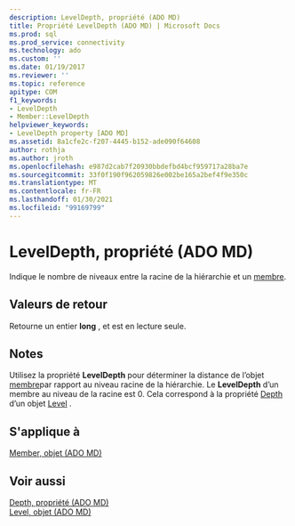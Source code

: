 ```yaml
---
description: LevelDepth, propriété (ADO MD)
title: Propriété LevelDepth (ADO MD) | Microsoft Docs
ms.prod: sql
ms.prod_service: connectivity
ms.technology: ado
ms.custom: ''
ms.date: 01/19/2017
ms.reviewer: ''
ms.topic: reference
apitype: COM
f1_keywords:
- LevelDepth
- Member::LevelDepth
helpviewer_keywords:
- LevelDepth property [ADO MD]
ms.assetid: 8a1cfe2c-f207-4445-b152-ade090f64608
author: rothja
ms.author: jroth
ms.openlocfilehash: e987d2cab7f20930bbdefbd4bcf959717a28ba7e
ms.sourcegitcommit: 33f0f190f962059826e002be165a2bef4f9e350c
ms.translationtype: MT
ms.contentlocale: fr-FR
ms.lasthandoff: 01/30/2021
ms.locfileid: "99169799"
---
```

# <a name="leveldepth-property-ado-md"></a>LevelDepth, propriété (ADO MD)
Indique le nombre de niveaux entre la racine de la hiérarchie et un [membre](./member-object-ado-md.md).  
  
## <a name="return-values"></a>Valeurs de retour  
 Retourne un entier **long** , et est en lecture seule.  
  
## <a name="remarks"></a>Notes  
 Utilisez la propriété **LevelDepth** pour déterminer la distance de l’objet [membre](./member-object-ado-md.md)par rapport au niveau racine de la hiérarchie. Le **LevelDepth** d’un membre au niveau de la racine est 0. Cela correspond à la propriété [Depth](./depth-property-ado-md.md) d’un objet [Level](./level-object-ado-md.md) .  
  
## <a name="applies-to"></a>S'applique à  
 [Member, objet (ADO MD)](./member-object-ado-md.md)  
  
## <a name="see-also"></a>Voir aussi  
 [Depth, propriété (ADO MD)](./depth-property-ado-md.md)   
 [Level, objet (ADO MD)](./level-object-ado-md.md)